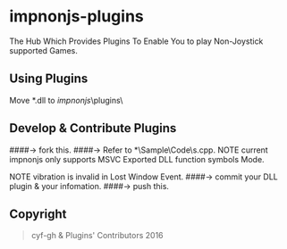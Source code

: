 # impnonjs-plugins
The Hub Which Provides Plugins To Enable You to play Non-Joystick supported Games.

## Using Plugins
Move  *.dll to $impnonjs$\plugins\

## Develop & Contribute Plugins
####-> fork this.
####-> Refer to *\Sample\Code\s.cpp.
NOTE current impnonjs only supports MSVC Exported DLL function symbols Mode.

NOTE vibration is invalid in Lost Window Event.
####-> commit your DLL plugin & your infomation.
####-> push this.

## Copyright
> cyf-gh & Plugins' Contributors 2016
